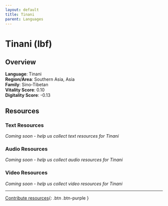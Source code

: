 ```yaml
---
layout: default
title: Tinani
parent: Languages
---
```


# Tinani (lbf)

## Overview

**Language**: Tinani  
**Region/Area**: Southern Asia, Asia  
**Family**: Sino-Tibetan  
**Vitality Score**: 0.10  
**Digitality Score**: -0.13  

## Resources

### Text Resources
*Coming soon - help us collect text resources for Tinani*

### Audio Resources
*Coming soon - help us collect audio resources for Tinani*

### Video Resources
*Coming soon - help us collect video resources for Tinani*

---

[Contribute resources](https://fairtrain.github.io/){: .btn .btn-purple }

